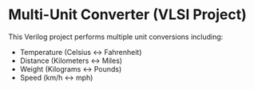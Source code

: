 # Multi-Unit Converter (VLSI Project)
This Verilog project performs multiple unit conversions including:
- Temperature (Celsius ↔ Fahrenheit)
- Distance (Kilometers ↔ Miles)
- Weight (Kilograms ↔ Pounds)
- Speed (km/h ↔ mph)

